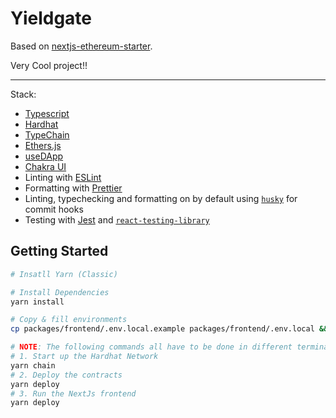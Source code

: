 # Yieldgate

Based on [nextjs-ethereum-starter](https://github.com/ChangoMan/nextjs-ethereum-starter).

Very Cool project!!

---

Stack:

- [Typescript](https://www.typescriptlang.org/)
- [Hardhat](https://hardhat.org/)
- [TypeChain](https://github.com/ethereum-ts/TypeChain)
- [Ethers.js](https://docs.ethers.io/v5/)
- [useDApp](https://usedapp.io/)
- [Chakra UI](https://chakra-ui.com/)
- Linting with [ESLint](https://eslint.org/)
- Formatting with [Prettier](https://prettier.io/)
- Linting, typechecking and formatting on by default using [`husky`](https://github.com/typicode/husky) for commit hooks
- Testing with [Jest](https://jestjs.io/) and [`react-testing-library`](https://testing-library.com/docs/react-testing-library/intro)

## Getting Started

```bash
# Insatll Yarn (Classic)

# Install Dependencies
yarn install

# Copy & fill environments
cp packages/frontend/.env.local.example packages/frontend/.env.local && nano packages/frontend/.env.local

# NOTE: The following commands all have to be done in different terminals (in parallel)
# 1. Start up the Hardhat Network
yarn chain
# 2. Deploy the contracts
yarn deploy
# 3. Run the NextJs frontend
yarn deploy
```

